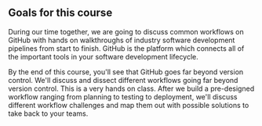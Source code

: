 ## Goals for this course

During our time together, we are going to discuss common workflows on GitHub with hands on walkthroughs of industry software development pipelines from start to finish. GitHub is the platform which connects all of the important tools in your software development lifecycle.

By the end of this course, you'll see that GitHub goes far beyond version control. We'll discuss and dissect different workflows going far beyond version control. This is a very hands on class. After we build a pre-designed workflow ranging from planning to testing to deployment, we'll discuss different workflow challenges and map them out with possible solutions to take back to your teams. 
